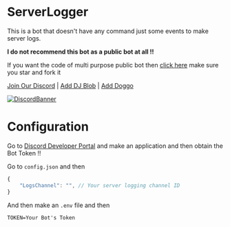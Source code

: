 # ServerLogger

This is a bot that doesn't have any command just some events to make server logs.

**I do not recommend this bot as a public bot at all !!**

If you want the code of multi purpose public bot then [click here](https://github.com/Dinav69/DoggoBot) make sure you star and fork it

[Join Our Discord](https://discord.gg/RWSEj6JrjJ) | [Add DJ Blob](https://dsc.gg/djblob) | [Add Doggo](https://discord.com/oauth2/authorize?client_id=818092139496996864&permissions=8&scope=bot%20applications.commands)

[![DiscordBanner](https://invidget.switchblade.xyz/RWSEj6JrjJ)](https://discord.gg/RWSEj6JrjJ)

# Configuration

Go to [Discord Developer Portal](https://discord.com/developers/applications) and make an application and then obtain the Bot Token !!

Go to `config.json` and then 
```js
{
    "LogsChannel": "", // Your server logging channel ID
}
```

And then make an `.env` file and then 
```
TOKEN=Your Bot's Token
```
